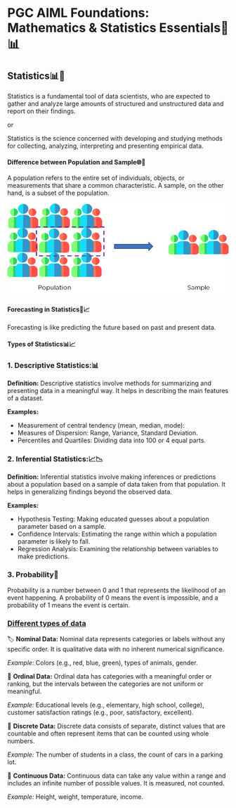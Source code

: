 #  PGC AIML Foundations: Mathematics & Statistics Essentials🚀📊

##  Statistics📊🎉
Statistics is a fundamental tool of data scientists, who are expected to gather and analyze large amounts of structured and unstructured data and report on their findings.

or

Statistics is the science concerned with developing and studying methods for collecting, analyzing, interpreting and presenting empirical data.

#### Difference between Population and Sample🌐👥
A population refers to the entire set of individuals, objects, or measurements that share a common characteristic. A sample, on the other hand, is a subset of the population.

![Alt text](image.png)

#### Forecasting in Statistics🔮📈
Forecasting is like predicting the future based on past and present data.

#### Types of Statistics📊📈

### 1. Descriptive Statistics:📊

**Definition:** Descriptive statistics involve methods for summarizing and presenting data in a meaningful way. It helps in describing the main features of a dataset.

**Examples:**
- Measurement of central tendency (mean, median, mode):
- Measures of Dispersion: Range, Variance, Standard Deviation.
- Percentiles and Quartiles: Dividing data into 100 or 4 equal parts.
### 2. Inferential Statistics:📈📉

**Definition:** Inferential statistics involve making inferences or predictions about a population based on a sample of data taken from that population. It helps in generalizing findings beyond the observed data.

**Examples:**

- Hypothesis Testing: Making educated guesses about a population parameter based on a sample.
- Confidence Intervals: Estimating the range within which a population parameter is likely to fall.
- Regression Analysis: Examining the relationship between variables to make predictions.


###  3. Probability🎲
Probability is a number between 0 and 1 that represents the likelihood of an event happening. A probability of 0 means the event is impossible, and a probability of 1 means the event is certain.


### [Different types of data](https://derangedphysiology.com/main/cicm-primary-exam/required-reading/research-methods-and-statistics/Chapter%203.0.1/different-types-data#:~:text=Numerical%20)

🏷️
**Nominal Data:**
Nominal data represents categories or labels without any specific order. It is qualitative data with no inherent numerical significance.

*Example:* Colors (e.g., red, blue, green), types of animals, gender.

🥇
**Ordinal Data:**
Ordinal data has categories with a meaningful order or ranking, but the intervals between the categories are not uniform or meaningful.

*Example:* Educational levels (e.g., elementary, high school, college), customer satisfaction ratings (e.g., poor, satisfactory, excellent).

🔢
**Discrete Data:**
Discrete data consists of separate, distinct values that are countable and often represent items that can be counted using whole numbers.

*Example:* The number of students in a class, the count of cars in a parking lot.

📏
**Continuous Data:**
Continuous data can take any value within a range and includes an infinite number of possible values. It is measured, not counted.

*Example:* Height, weight, temperature, income.